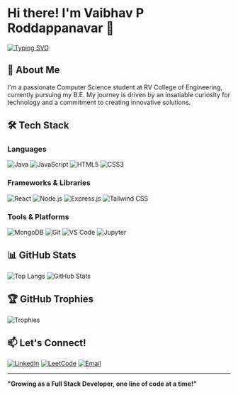 # Hi there! I'm Vaibhav P Roddappanavar 👋

[![Typing SVG](https://readme-typing-svg.herokuapp.com?font=Fira+Code&pause=1000&color=1E88E5&width=435&lines=Beginner+MERN+Stack+Developer;Tech+Enthusiast;Problem+Solver)](https://git.io/typing-svg)

## 🚀 About Me
I'm a passionate Computer Science student at RV College of Engineering, currently pursuing my B.E. My journey is driven by an insatiable curiosity for technology and a commitment to creating innovative solutions.

## 🛠️ Tech Stack

### Languages
![Java](https://img.icons8.com/color/48/java-coffee-cup-logo--v1.png)
![JavaScript](https://img.icons8.com/color/48/javascript--v1.png)
![HTML5](https://img.icons8.com/color/48/html-5--v1.png)
![CSS3](https://img.icons8.com/color/48/css3--v1.png)

### Frameworks & Libraries
![React](https://img.icons8.com/color/48/react-native--v1.png)
![Node.js](https://img.icons8.com/color/48/nodejs.png)
![Express.js](https://img.icons8.com/ios/50/express-js.png)
![Tailwind CSS](https://img.icons8.com/color/48/tailwindcss.png)

### Tools & Platforms
![MongoDB](https://img.icons8.com/color/48/mongodb.png)
![Git](https://img.icons8.com/color/48/git.png)
![VS Code](https://img.icons8.com/color/48/visual-studio-code-2019.png)
![Jupyter](https://img.icons8.com/ios/50/jupyter.png)


## 📊 GitHub Stats
![Top Langs](https://github-readme-stats.vercel.app/api/top-langs/?username=VaibhavPRoddappanavar&layout=compact&theme=radical)
![GitHub Stats](https://github-readme-stats.vercel.app/api?username=vaibhavproddappanavar&show_icons=true&theme=radical)

## 🏆 GitHub Trophies
![Trophies](https://github-profile-trophy.vercel.app/?username=vaibhavproddappanavar&theme=radical)

## 📫 Let's Connect!
[![LinkedIn](https://img.shields.io/badge/LinkedIn-0077B5?style=for-the-badge&logo=linkedin&logoColor=white)](https://linkedin.com/in/vpr31102004)
[![LeetCode](https://img.shields.io/badge/-LeetCode-FFA116?style=for-the-badge&logo=LeetCode&logoColor=black)](https://leetcode.com/vaibhavpr381)
[![Email](https://img.shields.io/badge/Email-D14836?style=for-the-badge&logo=gmail&logoColor=white)](mailto:vaibhavpr381@gmail.com)


---
**"Growing as a Full Stack Developer, one line of code at a time!"**
